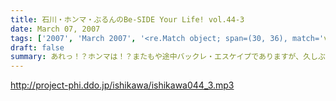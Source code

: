 ```yaml
---
title: 石川・ホンマ・ぶるんのBe-SIDE Your Life! vol.44-3
date: March 07, 2007
tags: ['2007', 'March 2007', '<re.Match object; span=(30, 36), match='vol.44'>']
draft: false
summary: あれっ！？ホンマは！？またもや途中バックレ・エスケイプでありますが、久しぶりのネタコーナーを三本目では展開。忘れてはいませんよ〜〜あなたからのメールを！NAMAE
---
```


http://project-phi.ddo.jp/ishikawa/ishikawa044_3.mp3
